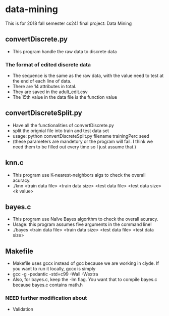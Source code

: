 # data-mining
This is for 2018 fall semester cs241 final project: Data Mining

## convertDiscrete.py
- This program handle the raw data to discrete data
### The format of edited discrete data
- The sequence is the same as the raw data, with the value need to test at the end of each line of data.
- There are 14 attributes in total.
- They are saved in the adult_edit.csv
- The 15th value in the data file is the function value

## convertDiscreteSplit.py
- Have all the functionalities of convertDiscrete.py
- split the orignial file into train and test data set
- usage: python convertDiscreteSplit.py filename trainingPerc seed
- (these parameters are mandetory or the program will fail. I think we need them to be filled out every time so I just assume that.)
## knn.c
- This program use K-nearest-neighbors algs to check the overall acuracy.
- ./knn &lt;train data file&gt; &lt;train data size&gt; &lt;test data file&gt; &lt;test data size&gt; &lt;k value&gt;

## bayes.c
- This program use Naïve Bayes algorithm to check the overall acuracy.
- Usage: this program assumes five arguments in the command line!
- ./bayes  &lt;train data file&gt; &lt;train data size&gt; &lt;test data file&gt; &lt;test data size&gt;  

## Makefile
- Makefile uses gccx instead of gcc because we are working in clyde. If you want to run it locally, gccx is simply
- gcc -g -pedantic -std=c99 -Wall -Wextra 
- Also, for bayes.c, keep the -lm flag. You want that to compile bayes.c because bayes.c contains math.h

### NEED further modification about
- Validation
